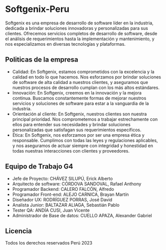 # Softgenix-Peru

Softgenix es una empresa de desarrollo de software líder en la industria, dedicada a brindar soluciones innovadoras y personalizadas para sus clientes. Ofrecemos servicios completos de desarrollo de software, desde el análisis de requerimientos hasta la implementación y mantenimiento, y nos especializamos en diversas tecnologías y plataformas.

## Politicas de la empresa

<ul>
  <li>Calidad: En Softgenix, estamos comprometidos con la excelencia y la calidad en todo lo que hacemos. Nos esforzamos por brindar soluciones de software de alta calidad a nuestros clientes, y aseguramos que nuestros procesos de desarrollo cumplan con los más altos estándares.</li>
  <li>Innovación: En Softgenix, creemos en la innovación y la mejora continua. Buscamos constantemente formas de mejorar nuestros servicios y soluciones de software para estar a la vanguardia de la industria.</li>
  <li>Orientación al cliente: En Softgenix, nuestros clientes son nuestra principal prioridad. Nos comprometemos a trabajar estrechamente con ellos para entender sus necesidades y brindar soluciones personalizadas que satisfagan sus requerimientos específicos.</li>
  <li>Ética: En Softgenix, nos esforzamos por ser una empresa ética y responsable. Cumplimos con todas las leyes y regulaciones aplicables, y nos aseguramos de actuar siempre con integridad y honestidad en todas nuestras interacciones con clientes y proveedores.</li>
</ul>

## Equipo de Trabajo G4

<ul>
  <li>Jefe de Proyecto:
CHÁVEZ SILUPÚ, Erick Alberto</li>
  <li>Arquitecto de software:
CÓRDOVA SANDOVAL, Rafael Anthony</li>
  <li>Programador Backend: 
CALERO FALCÓN, Alfredo</li>
  <li>Programador Front-end: 
ALEJO CARNICA, Brayan Martín</li>
  <li>Diseñador UX:
RODRÍGUEZ PORRAS, José David</li>
  <li>Analista Junior:
BALTAZAR ALIAGA, Sebastián Pablo</li>
  <li>Tester QA:
ANDÍA CUSI, Juan Vicente</li>
  <li>Administrador de Base de datos:
CUELLO APAZA, Alexander Gabriel</li>
</ul>
 
## Licencia
Todos los derechos reservados Perú 2023
